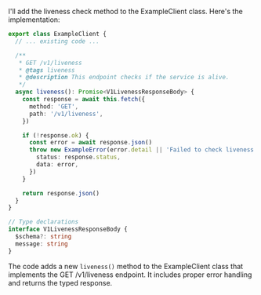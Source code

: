 I'll add the liveness check method to the ExampleClient class. Here's the implementation:

```typescript:exampleClient.ts
export class ExampleClient {
  // ... existing code ...

  /**
   * GET /v1/liveness
   * @tags liveness
   * @description This endpoint checks if the service is alive.
   */
  async liveness(): Promise<V1LivenessResponseBody> {
    const response = await this.fetch({
      method: 'GET',
      path: '/v1/liveness',
    })

    if (!response.ok) {
      const error = await response.json()
      throw new ExampleError(error.detail || 'Failed to check liveness', {
        status: response.status,
        data: error,
      })
    }

    return response.json()
  }
}

// Type declarations
interface V1LivenessResponseBody {
  $schema?: string
  message: string
}
```

The code adds a new `liveness()` method to the ExampleClient class that implements the GET /v1/liveness endpoint. It includes proper error handling and returns the typed response.